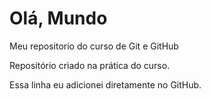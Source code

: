 # Olá, Mundo
 Meu repositorio do curso de Git e GitHub
 
 Repositório criado na prática do curso.

Essa linha eu adicionei diretamente no GitHub.
